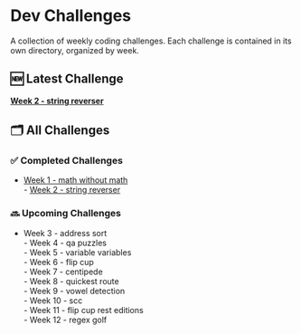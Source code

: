 # Dev Challenges

A collection of weekly coding challenges. Each challenge is contained in its own directory, organized by week.

## 🆕 Latest Challenge

**[Week 2 - string reverser](./week2_string_reverser)**

## 🗂 All Challenges

### ✅ Completed Challenges
- [Week 1 - math without math](./week1_math_without_math)<br>- [Week 2 - string reverser](./week2_string_reverser)<br>

### 🔜 Upcoming Challenges
- Week 3 - address sort<br>- Week 4 - qa puzzles<br>- Week 5 - variable variables<br>- Week 6 - flip cup<br>- Week 7 - centipede<br>- Week 8 - quickest route<br>- Week 9 - vowel detection<br>- Week 10 - scc<br>- Week 11 - flip cup rest editions<br>- Week 12 - regex golf<br>

